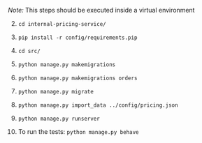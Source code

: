 *Note:* This steps should be executed inside a virtual environment

2. `cd internal-pricing-service/`
3. `pip install -r config/requirements.pip`
4. `cd src/`
5. `python manage.py makemigrations`
6. `python manage.py makemigrations orders`
7. `python manage.py migrate`
8. `python manage.py import_data ../config/pricing.json`
9. `python manage.py runserver`




10. To run the tests: `python manage.py behave`